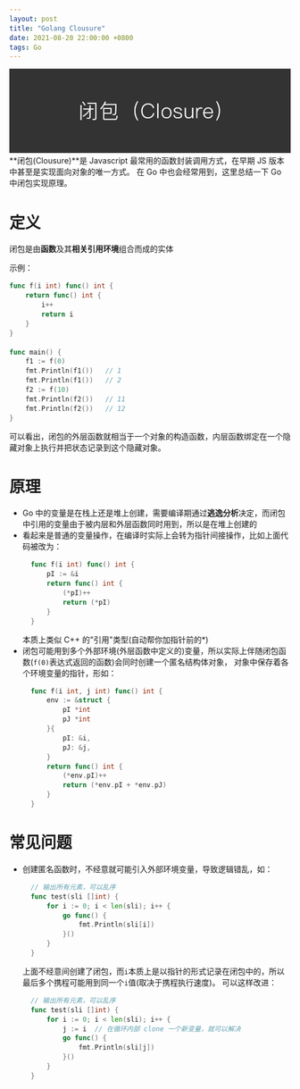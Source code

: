 ```yaml
---
layout: post
title: "Golang Clousure"
date: 2021-08-20 22:00:00 +0800
tags: Go
---
```


![Clousure](/assets/images/2021-08-20-Golang_Clousure_1.jpeg)
**闭包(Clousure)**是 Javascript 最常用的函数封装调用方式，在早期 JS 版本中甚至是实现面向对象的唯一方式。
在 Go 中也会经常用到，这里总结一下 Go 中闭包实现原理。

# 定义

闭包是由**函数**及其**相关引用环境**组合而成的实体

示例：

```Go
func f(i int) func() int {
	return func() int {
		i++
		return i
	}
}

func main() {
    f1 := f(0)
	fmt.Println(f1())   // 1
	fmt.Println(f1())   // 2
	f2 := f(10)
	fmt.Println(f2())   // 11
	fmt.Println(f2())   // 12
}
```

可以看出，闭包的外层函数就相当于一个对象的构造函数，内层函数绑定在一个隐藏对象上执行并把状态记录到这个隐藏对象。

# 原理

- Go 中的变量是在栈上还是堆上创建，需要编译期通过**逃逸分析**决定，而闭包中引用的变量由于被内层和外层函数同时用到，所以是在堆上创建的
- 看起来是普通的变量操作，在编译时实际上会转为指针间接操作，比如上面代码被改为：
  ```Go
    func f(i int) func() int {
        pI := &i
        return func() int {
            (*pI)++
            return (*pI)
        }
    }
  ```
  本质上类似 C++ 的"引用"类型(自动帮你加指针前的\*)
- 闭包可能用到多个外部环境(外层函数中定义的)变量，所以实际上伴随闭包函数(`f(0)`表达式返回的函数)会同时创建一个匿名结构体对象，
  对象中保存着各个环境变量的指针，形如：
  ```Go
    func f(i int, j int) func() int {
        env := &struct {
            pI *int
            pJ *int
        }{
            pI: &i,
            pJ: &j,
        }
        return func() int {
            (*env.pI)++
            return (*env.pI + *env.pJ)
        }
    }
  ```

# 常见问题

- 创建匿名函数时，不经意就可能引入外部环境变量，导致逻辑错乱，如：
  ```Go
    // 输出所有元素，可以乱序
    func test(sli []int) {
        for i := 0; i < len(sli); i++ {
            go func() {
                fmt.Println(sli[i])
            }()
        }
    }
  ```
  上面不经意间创建了闭包，而`i`本质上是以指针的形式记录在闭包中的，所以最后多个携程可能用到同一个`i`值(取决于携程执行速度)。
  可以这样改进：
  ```Go
    // 输出所有元素，可以乱序
    func test(sli []int) {
        for i := 0; i < len(sli); i++ {
            j := i  // 在循环内部 clone 一个新变量，就可以解决
            go func() {
                fmt.Println(sli[j])
            }()
        }
    }
  ```
